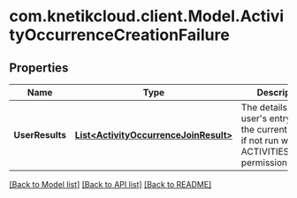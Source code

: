 # com.knetikcloud.client.Model.ActivityOccurrenceCreationFailure
## Properties

Name | Type | Description | Notes
------------ | ------------- | ------------- | -------------
**UserResults** | [**List&lt;ActivityOccurrenceJoinResult&gt;**](ActivityOccurrenceJoinResult.md) | The details of each user&#39;s entry, or just the current user&#39;s if not run with ACTIVITIES_ADMIN permission | [optional] [default to null]

[[Back to Model list]](../README.md#documentation-for-models) [[Back to API list]](../README.md#documentation-for-api-endpoints) [[Back to README]](../README.md)

